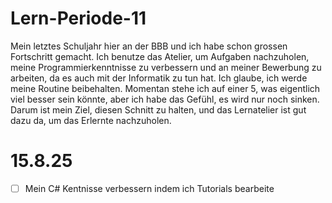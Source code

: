 # Lern-Periode-11

Mein letztes Schuljahr hier an der BBB und ich habe schon grossen Fortschritt gemacht. Ich benutze das Atelier, um Aufgaben nachzuholen, meine Programmierkenntnisse zu verbessern und an meiner Bewerbung zu arbeiten, da es auch mit der Informatik zu tun hat. Ich glaube, ich werde meine Routine beibehalten. Momentan stehe ich auf einer 5, was eigentlich viel besser sein könnte, aber ich habe das Gefühl, es wird nur noch sinken. Darum ist mein Ziel, diesen Schnitt zu halten, und das Lernatelier ist gut dazu da, um das Erlernte nachzuholen. 

# 15.8.25

- [ ] Mein C# Kentnisse verbessern indem ich Tutorials bearbeite
